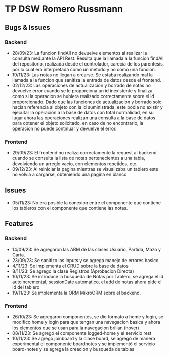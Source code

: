 ﻿# TP DSW Romero Russmann
## Bugs & Issues
### Backend
- 28/09/23: La funcion findAll no devuelve elementos al realizar la consulta mediante la API Rest. Resulta que la llamada a la funcion findAll del repositorio, realizada desde el controlador, carecia de los parentesis, por lo cual era interpretada como un metodo y no como una funcion.
- 19/11/23: Las notas no llegan a crearse. Se estaba realizando mal la llamada a la funcion que sanitiza la entrada de datos desde el frontend.
- 02/12/23: Las operaciones de actualizacion y borrado de notas no devuelve error cuando se le proporciona un id inexistente y finaliza como si la operacion se hubiera realizado correctamente sobre el id proporcionado. Dado que las funciones de actualizacion y borrado solo hacian referencia al objeto con la id suministrada, este podia no existir y ejecutar la operacion a la base de datos con total normalidad, en su lugar ahora las operaciones realizan una consulta a la base de datos para obtener el objeto solicitado, en caso de no encontrarlo, la operacion no puede continuar y devuelve el error.

### Frontend
- 29/09/23: El frontend no realiza correctamente la request al backend cuando se consulta la lista de notas pertenecientes a una tabla, devolviendo un arreglo vacio, con elementos repetidos, etc.
- 09/12/23: Al reiniciar la pagina mientras se visualizaba un tablero este no volvia a cargarse, obteniendo una pagina en blanco


## Issues
- 05/11/23: No era posible la conexion entre el componente que contiene los tableros con el componente que contiene las notas.

## Features
### Backend
- 14/09/23: Se agregaron las ABM de las clases Usuario, Partida, Mazo y Carta.
- 23/09/23: Se sanitizo las inputs y se agrega manejo de errores basico.
- 4/11/23: Se implementa el CRUD sobre la base de datos
- 8/11/23: Se agrego la clase Registros (Aprobacion Directa)
- 10/11/23: Se introduce la busqueda de Notas por Tablero, se agrega el id autoincremental, sessionDate automatico, el add de notas ahora pide el id del tablero
- 19/11/23: Se implementa la ORM MikroORM sobre el backend.

### Frontend
- 26/10/23: Se agregaron componentes, se dio formato a home y login, se modifico home y login para que tengan una navegacion basica y ahora los elementos que se usan para la navegacion brillan (hover)
- 08/11/23: Se agregó el componente logged-home y el servicio rest
- 10/11/23: Se agregó joinboard y la clase board, se agregó de manera experimental el componente boardnotes y se implementó el servicio board-notes y se agrega la creacion y busqueda de tablas
